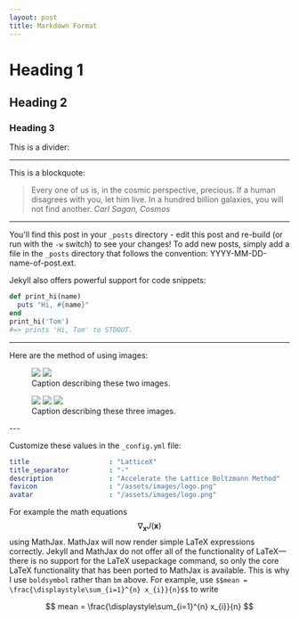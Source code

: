 ```yaml
---
layout: post
title: Markdown Format
---
```


# Heading 1
## Heading 2
### Heading 3

This is a divider: 

---

This is a blockquote: 

> Every one of us is, in the cosmic perspective, precious. If a human disagrees with you, let him live. In a hundred billion galaxies, you will not find another.
> <cite>Carl Sagan, Cosmos</cite>

---

You'll find this post in your `_posts` directory - edit this post and re-build (or run with the `-w` switch) to see your changes!
To add new posts, simply add a file in the `_posts` directory that follows the convention: YYYY-MM-DD-name-of-post.ext.

Jekyll also offers powerful support for code snippets:

```ruby
def print_hi(name)
  puts "Hi, #{name}"
end
print_hi('Tom')
#=> prints 'Hi, Tom' to STDOUT.
```

---

Here are the method of using images:

<figure class="half">
    <img src="{{ '/assets/images/unsplash3.jpg' | absolute_url }}">
    <img src="{{ '/assets/images/unsplash2.jpg' | absolute_url }}">
    <figcaption>Caption describing these two images.</figcaption>
</figure>

<figure class="third">
    <img src="{{ '/assets/images/unsplash3.jpg' | absolute_url }}">
    <img src="{{ '/assets/images/unsplash2.jpg' | absolute_url }}">
    <img src="{{ '/assets/images/unsplash1.jpg' | absolute_url }}">
    <figcaption>Caption describing these three images.</figcaption>
</figure>
---

Customize these values in the `_config.yml` file: 

```yml
title                    : "LatticeX"
title_separator          : "-"
description              : "Accelerate the Lattice Boltzmann Method"
favicon                  : "/assets/images/logo.png"
avatar                   : "/assets/images/logo.png"
```

For example the math equations $$ \nabla_\boldsymbol{x} J(\boldsymbol{x}) $$ using MathJax. MathJax will now render simple LaTeX expressions correctly. Jekyll and MathJax do not offer all of the functionality of LaTeX—there is no support for the LaTeX usepackage command, so only the core LaTeX functionality that has been ported to MathJax is available. This is why I use `boldsymbol` rather than `bm` above. For example, use `$$mean = \frac{\displaystyle\sum_{i=1}^{n} x_{i}}{n}$$` to write

$$
mean = \frac{\displaystyle\sum_{i=1}^{n} x_{i}}{n}
$$